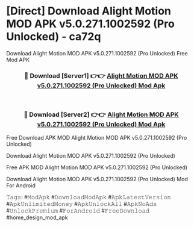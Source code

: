 # [Direct] Download Alight Motion MOD APK v5.0.271.1002592 (Pro Unlocked) - ca72q
Download Alight Motion MOD APK v5.0.271.1002592 (Pro Unlocked) Free Mod APK

<div align="center">
<h3>🔴 Download [Server1] 👉👉 <a href="https://apk-comot.site?title=Alight_Motion_MOD_APK_v5.0.271.1002592_(Pro_Unlocked)">Alight Motion MOD APK v5.0.271.1002592 (Pro Unlocked) Mod Apk</a></h3><br>

<h3>🔴 Download [Server2] 👉👉 <a href="https://apk-comot.site?title=Alight_Motion_MOD_APK_v5.0.271.1002592_(Pro_Unlocked)">Alight Motion MOD APK v5.0.271.1002592 (Pro Unlocked) Mod Apk</a></h3>
</div>


Free Download APK MOD Alight Motion MOD APK v5.0.271.1002592 (Pro Unlocked)

Download Alight Motion MOD APK v5.0.271.1002592 (Pro Unlocked) 

Free APK MOD Alight Motion MOD APK v5.0.271.1002592 (Pro Unlocked) 

Download Alight Motion MOD APK v5.0.271.1002592 (Pro Unlocked) Mod For Android

𝚃𝚊𝚐𝚜: #𝙼𝚘𝚍𝙰𝚙𝚔 #𝙳𝚘𝚠𝚗𝚕𝚘𝚊𝚍𝙼𝚘𝚍𝙰𝚙𝚔 #𝙰𝚙𝚔𝙻𝚊𝚝𝚎𝚜𝚝𝚅𝚎𝚛𝚜𝚒𝚘𝚗 #𝙰𝚙𝚔𝚄𝚗𝚕𝚒𝚖𝚒𝚝𝚎𝚍𝙼𝚘𝚗𝚎𝚢 #𝙰𝚙𝚔𝚄𝚗𝚕𝚘𝚌𝚔𝙰𝚕𝚕 #𝙰𝚙𝚔𝙽𝚘𝙰𝚍𝚜 #𝚄𝚗𝚕𝚘𝚌𝚔𝙿𝚛𝚎𝚖𝚒𝚞𝚖 #𝙵𝚘𝚛𝙰𝚗𝚍𝚛𝚘𝚒𝚍 #𝙵𝚛𝚎𝚎𝙳𝚘𝚠𝚗𝚕𝚘𝚊𝚍 #home_design_mod_apk
